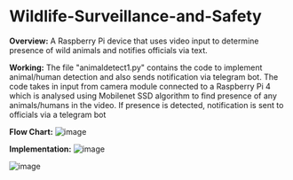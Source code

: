 # Wildlife-Surveillance-and-Safety
**Overview:**
A Raspberry Pi device that uses video input to determine presence of wild animals and notifies officials via text.

**Working:**
The file "animaldetect1.py" contains the code to implement animal/human detection and also sends notification via telegram bot. The code takes in input from camera module connected to a Raspberry Pi 4 which is analysed using Mobilenet SSD algorithm to find presence of any animals/humans in the video. If presence is detected, notification is sent to officials via a telegram bot

**Flow Chart:**
![image](https://github.com/gopikrishnan17/Wildlife-Surveillance-and-Safety/assets/68055800/f0ed706f-0685-4e7d-b51d-8f86d3a16fdc)

**Implementation:**
![image](https://github.com/gopikrishnan17/Wildlife-Surveillance-and-Safety/assets/68055800/e92f09b8-b689-4ba5-aa4f-e5f326e56649)

![image](https://github.com/gopikrishnan17/Wildlife-Surveillance-and-Safety/assets/68055800/184aa1c6-10f5-4987-9fee-f3ac4005f5f5)

